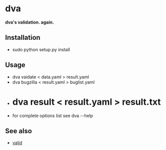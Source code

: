 dva
===

__dva's validation. again.__

Installation
------------
* sudo python setup.py install

Usage
-----
* dva vaidate < data.yaml > result.yaml
* dva bugzilla < result.yaml > buglist.yaml
* # dva result < result.yaml > result.txt
* for complete options list see dva --help

See also
--------
* [valid](https://github.com/RedHatQE/valid)
